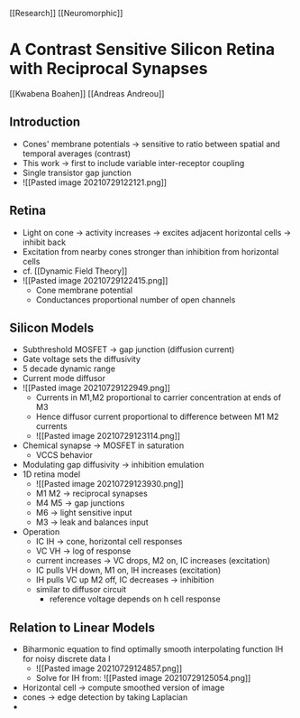[[Research]] [[Neuromorphic]]

# A Contrast Sensitive Silicon Retina with Reciprocal Synapses
[[Kwabena Boahen]] [[Andreas Andreou]]

## Introduction
- Cones' membrane potentials -> sensitive to ratio between spatial and temporal averages (contrast)
- This work -> first to include variable inter-receptor coupling
- Single transistor gap junction
- ![[Pasted image 20210729122121.png]]

## Retina
- Light on cone -> activity increases -> excites adjacent horizontal cells -> inhibit back
- Excitation from nearby cones stronger than inhibition from horizontal cells
- cf. [[Dynamic Field Theory]]
- ![[Pasted image 20210729122415.png]]
	- Cone membrane potential
	- Conductances proportional number of open channels

## Silicon Models
- Subthreshold MOSFET -> gap junction (diffusion current)
- Gate voltage sets the diffusivity
- 5 decade dynamic range
- Current mode diffusor
- ![[Pasted image 20210729122949.png]]	
	- Currents in M1,M2 proportional to carrier concentration at ends of M3
	- Hence diffusor current proportional to difference between M1 M2 currents
	- ![[Pasted image 20210729123114.png]]
- Chemical synapse -> MOSFET in saturation
	- VCCS behavior
- Modulating gap diffusivity -> inhibition emulation
- 1D retina model
	- ![[Pasted image 20210729123930.png]]
	- M1 M2 -> reciprocal synapses
	- M4 M5 -> gap junctions
	- M6 -> light sensitive input
	- M3 -> leak and balances input
- Operation
	- IC IH -> cone, horizontal cell responses
	- VC VH -> log of response 
	- current increases -> VC drops, M2 on, IC increases (excitation)
	- IC pulls VH down, M1 on, IH increases (excitation)
	- IH pulls VC up M2 off, IC decreases -> inhibition
	- similar to diffusor circuit
		- reference voltage depends on h cell response

## Relation to Linear Models
- Biharmonic equation to find optimally smooth interpolating function IH for noisy discrete data I
	- ![[Pasted image 20210729124857.png]]
	- Solve for IH from: ![[Pasted image 20210729125054.png]]
- Horizontal cell -> compute smoothed version of image
- cones -> edge detection by taking Laplacian
-